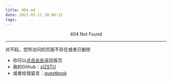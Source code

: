 ```yaml
---
title: 404.md
date: 2021-03-11 20:08:12
tags:
---
```


<center>404 Not Found</center>

---

对不起，您所访问的页面不存在或者已删除

* 你可以[点击此处](https://www.puppetdevz.top)返回首页
* 我的Github：[zjZSTU](https://github.com/puppetdevz)
* 或者给我留言：[guestbook](https://github.com/puppetdevz/blog)
